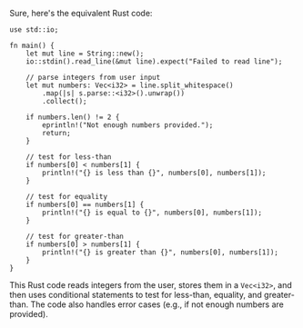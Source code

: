 Sure, here's the equivalent Rust code:
```
use std::io;

fn main() {
    let mut line = String::new();
    io::stdin().read_line(&mut line).expect("Failed to read line");

    // parse integers from user input
    let mut numbers: Vec<i32> = line.split_whitespace()
        .map(|s| s.parse::<i32>().unwrap())
        .collect();

    if numbers.len() != 2 {
        eprintln!("Not enough numbers provided.");
        return;
    }

    // test for less-than
    if numbers[0] < numbers[1] {
        println!("{} is less than {}", numbers[0], numbers[1]);
    }

    // test for equality
    if numbers[0] == numbers[1] {
        println!("{} is equal to {}", numbers[0], numbers[1]);
    }

    // test for greater-than
    if numbers[0] > numbers[1] {
        println!("{} is greater than {}", numbers[0], numbers[1]);
    }
}
```
This Rust code reads integers from the user, stores them in a `Vec<i32>`, and then uses conditional statements to test for less-than, equality, and greater-than. The code also handles error cases (e.g., if not enough numbers are provided).
